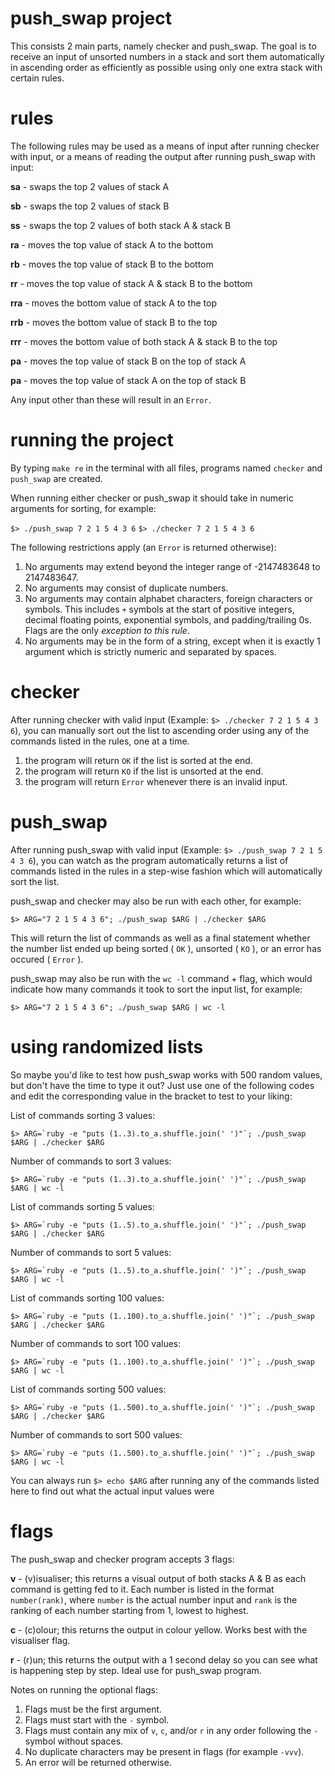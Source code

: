 # push_swap project

This consists 2 main parts, namely checker and push_swap. The goal is to receive an input of unsorted numbers in a stack and sort them automatically in ascending order as efficiently as possible using only one extra stack with certain rules.

# rules

The following rules may be used as a means of input after running checker with input, or a means of reading the output after running push_swap with input:

**sa**  - swaps the top 2 values of stack A

**sb**  - swaps the top 2 values of stack B

**ss**  - swaps the top 2 values of both stack A & stack B

**ra**  - moves the top value of stack A to the bottom

**rb**  - moves the top value of stack B to the bottom

**rr**  - moves the top value of stack A & stack B to the bottom

**rra** - moves the bottom value of stack A to the top

**rrb** - moves the bottom value of stack B to the top

**rrr** - moves the bottom value of both stack A & stack B to the top

**pa**  - moves the top value of stack B on the top of stack A

**pa**  - moves the top value of stack A on the top of stack B

Any input other than these will result in an ``Error``.

# running the project

By typing ``make re`` in the terminal with all files, programs named ``checker`` and ``push_swap`` are created.

When running either checker or push_swap it should take in numeric arguments for sorting, for example:

``$> ./push_swap 7 2 1 5 4 3 6``
``$> ./checker 7 2 1 5 4 3 6``

The following restrictions apply (an ``Error`` is returned otherwise):

1. No arguments may extend beyond the integer range of -2147483648 to 2147483647.
2. No arguments may consist of duplicate numbers.
3. No arguments may contain alphabet characters, foreign characters or symbols. This includes `+` symbols at the start of positive integers, decimal floating points, exponential symbols, and padding/trailing 0s. Flags are the only _exception to this rule_.
4. No arguments may be in the form of a string, except when it is exactly 1 argument which is strictly numeric and separated by spaces.

# checker

After running checker with valid input (Example: ``$> ./checker 7 2 1 5 4 3 6``), you can manually sort out the list to ascending order using any of the commands listed in the rules, one at a time.

1. the program will return ``OK`` if the list is sorted at the end.
2. the program will return ``KO`` if the list is unsorted at the end.
3. the program will return ``Error`` whenever there is an invalid input.

# push_swap

After running push_swap with valid input (Example: ``$> ./push_swap 7 2 1 5 4 3 6``), you can watch as the program automatically returns a list of commands listed in the rules in a step-wise fashion which will automatically sort the list.

push_swap and checker may also be run with each other, for example: 

``$> ARG="7 2 1 5 4 3 6"; ./push_swap $ARG | ./checker $ARG``

This will return the list of commands as well as a final statement whether the number list ended up being sorted ( ``OK`` ), unsorted ( ``KO`` ), or an error has occured ( ``Error`` ).

push_swap may also be run with the ``wc -l`` command + flag, which would indicate how many commands it took to sort the input list, for example:

``$> ARG="7 2 1 5 4 3 6"; ./push_swap $ARG | wc -l``

# using randomized lists

So maybe you'd like to test how push_swap works with 500 random values, but don't have the time to type it out? Just use one of the following codes and edit the corresponding value in the bracket to test to your liking:

List of commands sorting 3 values:

``$> ARG=`ruby -e "puts (1..3).to_a.shuffle.join(' ')"`; ./push_swap $ARG | ./checker $ARG``

Number of commands to sort 3 values:

``$> ARG=`ruby -e "puts (1..3).to_a.shuffle.join(' ')"`; ./push_swap $ARG | wc -l``

List of commands sorting 5 values:

``$> ARG=`ruby -e "puts (1..5).to_a.shuffle.join(' ')"`; ./push_swap $ARG | ./checker $ARG``

Number of commands to sort 5 values:

``$> ARG=`ruby -e "puts (1..5).to_a.shuffle.join(' ')"`; ./push_swap $ARG | wc -l``

List of commands sorting 100 values:

``$> ARG=`ruby -e "puts (1..100).to_a.shuffle.join(' ')"`; ./push_swap $ARG | ./checker $ARG``

Number of commands to sort 100 values:

``$> ARG=`ruby -e "puts (1..100).to_a.shuffle.join(' ')"`; ./push_swap $ARG | wc -l``

List of commands sorting 500 values:

``$> ARG=`ruby -e "puts (1..500).to_a.shuffle.join(' ')"`; ./push_swap $ARG | ./checker $ARG``

Number of commands to sort 500 values:

``$> ARG=`ruby -e "puts (1..500).to_a.shuffle.join(' ')"`; ./push_swap $ARG | wc -l``

You can always run ``$> echo $ARG`` after running any of the commands listed here to find out what the actual input values were

# flags

The push_swap and checker program accepts 3 flags:

**v** - (v)isualiser; this returns a visual output of both stacks A & B as each command is getting fed to it. Each number is listed in the format ``number(rank)``, where ``number`` is the actual number input and ``rank`` is the ranking of each number starting from 1, lowest to highest.

**c** - (c)olour; this returns the output in colour yellow. Works best with the visualiser flag.

**r** - (r)un; this returns the output with a 1 second delay so you can see what is happening step by step. Ideal use for push_swap program.

Notes on running the optional flags:

1. Flags must be the first argument.
2. Flags must start with the ``-`` symbol.
3. Flags must contain any mix of ``v``, ``c``, and/or ``r`` in any order following the ``-`` symbol without spaces.
4. No duplicate characters may be present in flags (for example ``-vvv``).
5. An error will be returned otherwise.
